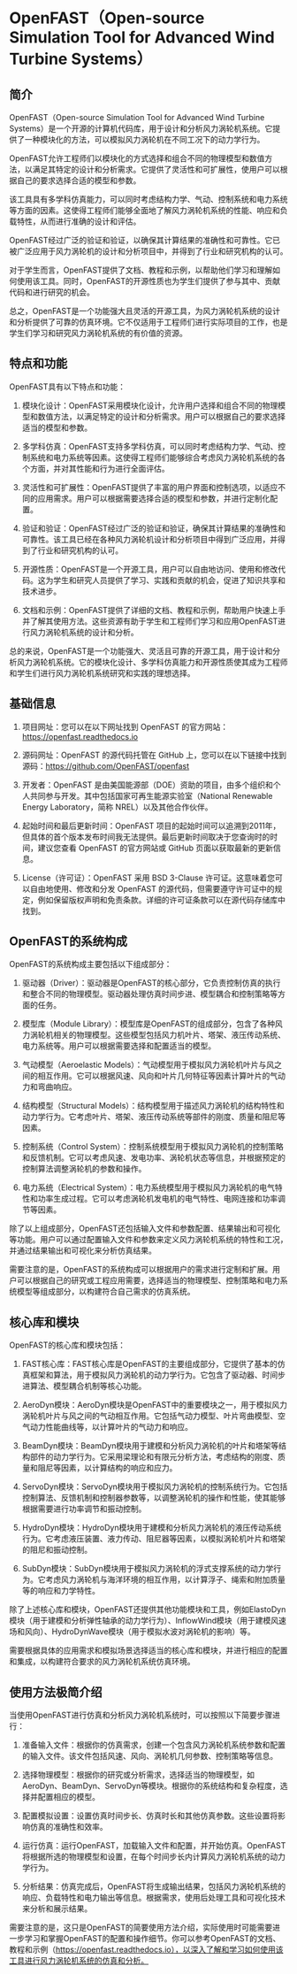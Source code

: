 # OpenFAST（Open-source Simulation Tool for Advanced Wind Turbine Systems）

## 简介

OpenFAST（Open-source Simulation Tool for Advanced Wind Turbine Systems）是一个开源的计算机代码库，用于设计和分析风力涡轮机系统。它提供了一种模块化的方法，可以模拟风力涡轮机在不同工况下的动力学行为。

OpenFAST允许工程师们以模块化的方式选择和组合不同的物理模型和数值方法，以满足其特定的设计和分析需求。它提供了灵活性和可扩展性，使用户可以根据自己的要求选择合适的模型和参数。

该工具具有多学科仿真能力，可以同时考虑结构力学、气动、控制系统和电力系统等方面的因素。这使得工程师们能够全面地了解风力涡轮机系统的性能、响应和负载特性，从而进行准确的设计和评估。

OpenFAST经过广泛的验证和验证，以确保其计算结果的准确性和可靠性。它已被广泛应用于风力涡轮机的设计和分析项目中，并得到了行业和研究机构的认可。

对于学生而言，OpenFAST提供了文档、教程和示例，以帮助他们学习和理解如何使用该工具。同时，OpenFAST的开源性质也为学生们提供了参与其中、贡献代码和进行研究的机会。

总之，OpenFAST是一个功能强大且灵活的开源工具，为风力涡轮机系统的设计和分析提供了可靠的仿真环境。它不仅适用于工程师们进行实际项目的工作，也是学生们学习和研究风力涡轮机系统的有价值的资源。

## 特点和功能

OpenFAST具有以下特点和功能：

1. 模块化设计：OpenFAST采用模块化设计，允许用户选择和组合不同的物理模型和数值方法，以满足特定的设计和分析需求。用户可以根据自己的要求选择适当的模型和参数。

2. 多学科仿真：OpenFAST支持多学科仿真，可以同时考虑结构力学、气动、控制系统和电力系统等因素。这使得工程师们能够综合考虑风力涡轮机系统的各个方面，并对其性能和行为进行全面评估。

3. 灵活性和可扩展性：OpenFAST提供了丰富的用户界面和控制选项，以适应不同的应用需求。用户可以根据需要选择合适的模型和参数，并进行定制化配置。

4. 验证和验证：OpenFAST经过广泛的验证和验证，确保其计算结果的准确性和可靠性。该工具已经在各种风力涡轮机设计和分析项目中得到广泛应用，并得到了行业和研究机构的认可。

5. 开源性质：OpenFAST是一个开源工具，用户可以自由地访问、使用和修改代码。这为学生和研究人员提供了学习、实践和贡献的机会，促进了知识共享和技术进步。

6. 文档和示例：OpenFAST提供了详细的文档、教程和示例，帮助用户快速上手并了解其使用方法。这些资源有助于学生和工程师们学习和应用OpenFAST进行风力涡轮机系统的设计和分析。

总的来说，OpenFAST是一个功能强大、灵活且可靠的开源工具，用于设计和分析风力涡轮机系统。它的模块化设计、多学科仿真能力和开源性质使其成为工程师和学生们进行风力涡轮机系统研究和实践的理想选择。

## 基础信息

1. 项目网址：您可以在以下网址找到 OpenFAST 的官方网站：https://openfast.readthedocs.io

2. 源码网址：OpenFAST 的源代码托管在 GitHub 上，您可以在以下链接中找到源码：https://github.com/OpenFAST/openfast

3. 开发者：OpenFAST 是由美国能源部（DOE）资助的项目，由多个组织和个人共同参与开发。其中包括国家可再生能源实验室（National Renewable Energy Laboratory，简称 NREL）以及其他合作伙伴。

4. 起始时间和最后更新时间：OpenFAST 项目的起始时间可以追溯到2011年，但具体的首个版本发布时间我无法提供。最后更新时间取决于您查询时的时间，建议您查看 OpenFAST 的官方网站或 GitHub 页面以获取最新的更新信息。

5. License（许可证）：OpenFAST 采用 BSD 3-Clause 许可证。这意味着您可以自由地使用、修改和分发 OpenFAST 的源代码，但需要遵守许可证中的规定，例如保留版权声明和免责条款。详细的许可证条款可以在源代码存储库中找到。

## OpenFAST的系统构成

OpenFAST的系统构成主要包括以下组成部分：

1. 驱动器（Driver）：驱动器是OpenFAST的核心部分，它负责控制仿真的执行和整合不同的物理模型。驱动器处理仿真时间步进、模型耦合和控制策略等方面的任务。

2. 模型库（Module Library）：模型库是OpenFAST的组成部分，包含了各种风力涡轮机相关的物理模型。这些模型包括风力机叶片、塔架、液压传动系统、电力系统等。用户可以根据需要选择和配置适当的模型。

3. 气动模型（Aeroelastic Models）：气动模型用于模拟风力涡轮机叶片与风之间的相互作用。它可以根据风速、风向和叶片几何特征等因素计算叶片的气动力和弯曲响应。

4. 结构模型（Structural Models）：结构模型用于描述风力涡轮机的结构特性和动力学行为。它考虑叶片、塔架、液压传动系统等部件的刚度、质量和阻尼等因素。

5. 控制系统（Control System）：控制系统模型用于模拟风力涡轮机的控制策略和反馈机制。它可以考虑风速、发电功率、涡轮机状态等信息，并根据预定的控制算法调整涡轮机的参数和操作。

6. 电力系统（Electrical System）：电力系统模型用于模拟风力涡轮机的电气特性和功率生成过程。它可以考虑涡轮机发电机的电气特性、电网连接和功率调节等因素。

除了以上组成部分，OpenFAST还包括输入文件和参数配置、结果输出和可视化等功能。用户可以通过配置输入文件和参数来定义风力涡轮机系统的特性和工况，并通过结果输出和可视化来分析仿真结果。

需要注意的是，OpenFAST的系统构成可以根据用户的需求进行定制和扩展。用户可以根据自己的研究或工程应用需要，选择适当的物理模型、控制策略和电力系统模型等组成部分，以构建符合自己需求的仿真系统。

## 核心库和模块

OpenFAST的核心库和模块包括：

1. FAST核心库：FAST核心库是OpenFAST的主要组成部分，它提供了基本的仿真框架和算法，用于模拟风力涡轮机的动力学行为。它包含了驱动器、时间步进算法、模型耦合机制等核心功能。

2. AeroDyn模块：AeroDyn模块是OpenFAST中的重要模块之一，用于模拟风力涡轮机叶片与风之间的气动相互作用。它包括气动力模型、叶片弯曲模型、空气动力性能曲线等，以计算叶片的气动力和响应。

3. BeamDyn模块：BeamDyn模块用于建模和分析风力涡轮机的叶片和塔架等结构部件的动力学行为。它采用梁理论和有限元分析方法，考虑结构的刚度、质量和阻尼等因素，以计算结构的响应和应力。

4. ServoDyn模块：ServoDyn模块用于模拟风力涡轮机的控制系统行为。它包括控制算法、反馈机制和控制器参数等，以调整涡轮机的操作和性能，使其能够根据需要进行功率调节和振动控制。

5. HydroDyn模块：HydroDyn模块用于建模和分析风力涡轮机的液压传动系统行为。它考虑液压装置、液力传动、阻尼器等因素，以模拟涡轮机叶片和塔架的阻尼和振动控制。

6. SubDyn模块：SubDyn模块用于模拟风力涡轮机的浮式支撑系统的动力学行为。它考虑风力涡轮机与海洋环境的相互作用，以计算浮子、绳索和附加质量等的响应和力学特性。

除了上述核心库和模块，OpenFAST还提供其他功能模块和工具，例如ElastoDyn模块（用于建模和分析弹性轴承的动力学行为）、InflowWind模块（用于建模风速场和风向）、HydroDynWave模块（用于模拟水波对涡轮机的影响）等。

需要根据具体的应用需求和模拟场景选择适当的核心库和模块，并进行相应的配置和集成，以构建符合要求的风力涡轮机系统仿真环境。

## 使用方法极简介绍

当使用OpenFAST进行仿真和分析风力涡轮机系统时，可以按照以下简要步骤进行：

1. 准备输入文件：根据你的仿真需求，创建一个包含风力涡轮机系统参数和配置的输入文件。该文件包括风速、风向、涡轮机几何参数、控制策略等信息。

2. 选择物理模型：根据你的研究或分析需求，选择适当的物理模型，如AeroDyn、BeamDyn、ServoDyn等模块。根据你的系统结构和复杂程度，选择并配置相应的模型。

3. 配置模拟设置：设置仿真时间步长、仿真时长和其他仿真参数。这些设置将影响仿真的准确性和效率。

4. 运行仿真：运行OpenFAST，加载输入文件和配置，并开始仿真。OpenFAST将根据所选的物理模型和设置，在每个时间步长内计算风力涡轮机系统的动力学行为。

5. 分析结果：仿真完成后，OpenFAST将生成输出结果，包括风力涡轮机系统的响应、负载特性和电力输出等信息。根据需求，使用后处理工具和可视化技术来分析和展示结果。

需要注意的是，这只是OpenFAST的简要使用方法介绍，实际使用时可能需要进一步学习和掌握OpenFAST的配置和操作细节。你可以参考OpenFAST的文档、教程和示例（https://openfast.readthedocs.io），以深入了解和学习如何使用该工具进行风力涡轮机系统的仿真和分析。